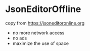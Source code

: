 # JsonEditorOffline

copy from https://jsoneditoronline.org

* no more network access
* no ads
* maximize the use of space

